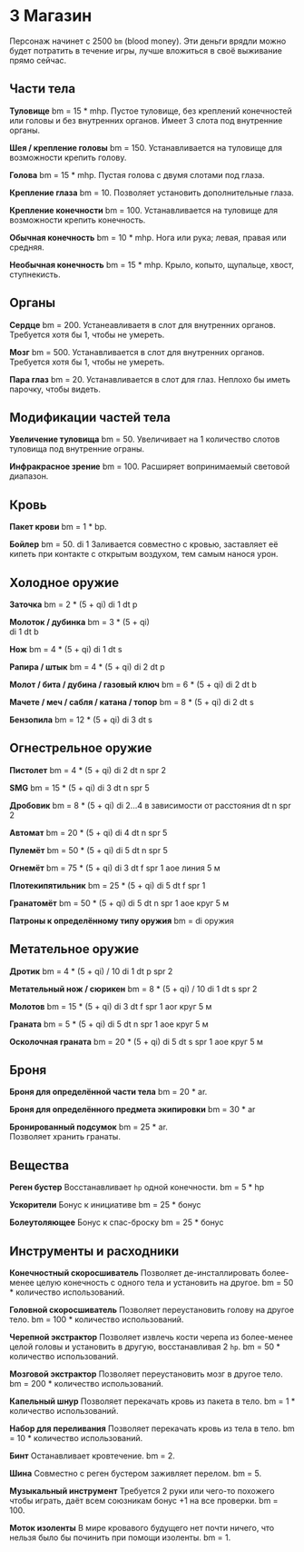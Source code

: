 # 3 Магазин

Персонаж начинет с 2500 `bm` (blood money).
Эти деньги врядли можно будет потратить в течение игры, лучше вложиться в своё выживание прямо сейчас.

## Части тела

**Туловище**
bm = 15 * mhp.
Пустое туловище, без креплений конечностей или головы и без внутренних органов.
Имеет 3 слота под внутренние органы.

**Шея / крепление головы**
bm = 150.
Устанавливается на туловище для возможности крепить голову.

**Голова**
bm = 15 * mhp.
Пустая голова с двумя слотами под глаза.

**Крепление глаза**
bm = 10.
Позволяет установить дополнительные глаза.

**Крепление конечности**
bm = 100.
Устанавливается на туловище для возможности крепить конечность.

**Обычная конечность**
bm = 10 * mhp.
Нога или рука; левая, правая или средняя.

**Необычная конечность**
bm = 15 * mhp.
Крыло, копыто, щупальце, хвост, ступнекисть.

## Органы

**Сердце**
bm = 200.
Устанеавливаетя в слот для внутренних органов. Требуется хотя бы 1, чтобы не умереть.

**Мозг**
bm = 500.
Устанавливается в слот для внутренних органов. Требуется хотя бы 1, чтобы не умереть.

**Пара глаз**
bm = 20.
Устанавливается в слот для глаз. Неплохо бы иметь парочку, чтобы видеть.

## Модификации частей тела

**Увеличение туловища**
bm = 50.
Увеличивает на 1 количество слотов туловища под внутренние ограны.

**Инфракрасное зрение**
bm = 100.
Расширяет вопринимаемый световой диапазон.

## Кровь

**Пакет крови**
bm = 1 * bp.

**Бойлер**
bm = 50.
di 1
Заливается совместно с кровью, заставляет её кипеть при контакте с открытым воздухом, тем самым нанося урон.

## Холодное оружие

**Заточка**
bm = 2 * (5 + qi)
di 1
dt p

**Молоток / дубинка**
bm = 3 * (5 + qi)  
di 1
dt b

**Нож**
bm = 4 * (5 + qi)
di 1
dt s

**Рапира / штык**
bm = 4 * (5 + qi)
di 2
dt p

**Молот / бита / дубина / газовый ключ**
bm = 6 * (5 + qi)
di 2
dt b

**Мачете / меч / сабля / катана / топор**
bm = 8 * (5 + qi)
di 2
dt s

**Бензопила**
bm = 12 * (5 + qi) 
di 3
dt s

## Огнестрельное оружие

**Пистолет**
bm = 4 * (5 + qi)
di 2
dt n
spr 2

**SMG**
bm = 15 * (5 + qi)
di 3
dt n
spr 5

**Дробовик**
bm = 8 * (5 + qi)
di 2...4 в зависимости от расстояния
dt n
spr 2

**Автомат**
bm = 20 * (5 + qi)
di 4
dt n
spr 5

**Пулемёт**
bm = 50 * (5 + qi)
di 5
dt n
spr 5

**Огнемёт**
bm = 75 * (5 + qi)
di 3
dt f
spr 1
aoe линия 5 м

**Плотекипятильник**
bm = 25 * (5 + qi)
di 5
dt f
spr 1

**Гранатомёт**
bm = 50 * (5 + qi)
di 5
dt n
spr 1
aoe круг 5 м

**Патроны к определённому типу оружия**
bm = di оружия

## Метательное оружие

**Дротик**
bm = 4 * (5 + qi) / 10
di 1
dt p
spr 2

**Метательный нож / сюрикен**
bm = 8 * (5 + qi) / 10
di 1
dt s
spr 2

**Молотов**
bm = 15 * (5 + qi)
di 3
dt f
spr 1
aor круг 5 м

**Граната**
bm = 5 * (5 + qi)
di 5
dt n
spr 1
aoe круг 5 м

**Осколочная граната**
bm = 20 * (5 + qi)
di 5
dt s
spr 1
aoe круг 5 м

## Броня

**Броня для определённой части тела**
bm = 20 * ar.

**Броня для определённого предмета экипировки**
bm = 30 * ar

**Бронированный подсумок**
bm = 25 * ar.  
Позволяет хранить гранаты.

## Вещества

**Реген бустер**
Восстанавливает `hp` одной конечности.
bm = 5 * hp

**Ускорители**
Бонус к инициативе
bm = 25 * бонус

**Болеутоляющее**
Бонус к спас-броску
bm = 25 * бонус

## Инструменты и расходники

**Конечностный скоросшиватель**
Позволяет де-инсталлировать более-менее целую конечность с одного тела и установить на другое.
bm = 50 * количество использований.

**Головной скоросшиватель**
Позволяет переустановить голову на другое тело.
bm = 100 * количество использований.

**Черепной экстрактор**
Позволяет извлечь кости черепа из более-менее целой головы и установить в другую, восстанавливая 2 `hp`.
bm = 50 * количество использований.

**Мозговой экстрактор**
Позволяет переустановить мозг в другое тело.
bm = 200 * количество использований.

**Капельный шнур**
Позволяет перекачать кровь из пакета в тело. 
bm = 1 * количество использований.

**Набор для переливания**
Позволяет перекачать кровь из тела в тело. 
bm = 10 * количество использований.

**Бинт**
Останавливает кровтечение.
bm = 2.

**Шина**
Совместно с реген бустером заживляет перелом.
bm = 5.

**Музыкальный инструмент**
Требуется 2 руки или чего-то похожего чтобы играть, даёт всем союзникам бонус +1 на все проверки.
bm = 100.

**Моток изоленты**
В мире кровавого будущего нет почти ничего, что нельзя было бы починить при помощи изоленты.
bm = 1.